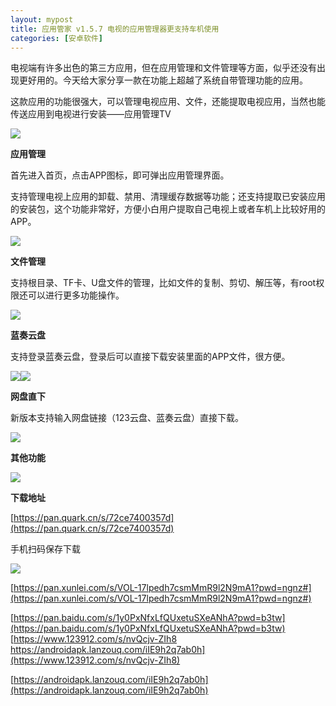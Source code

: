 ```yaml
---
layout: mypost
title: 应用管家 v1.5.7 电视的应用管理器更支持车机使用
categories: [安卓软件]
---
```


电视端有许多出色的第三方应用，但在应用管理和文件管理等方面，似乎还没有出现更好用的。今天给大家分享一款在功能上超越了系统自带管理功能的应用。

这款应用的功能很强大，可以管理电视应用、文件，还能提取电视应用，当然也能传送应用到电视进行安装——应用管理TV

![](https://s2.loli.net/2025/03/10/6F4nAe5kJQ2N8RD.png)  

**应用管理**

首先进入首页，点击APP图标，即可弹出应用管理界面。

支持管理电视上应用的卸载、禁用、清理缓存数据等功能；还支持提取已安装应用的安装包，这个功能非常好，方便小白用户提取自己电视上或者车机上比较好用的APP。

![](https://s2.loli.net/2025/03/10/dpPHTLtAlCbFuKE.png)  

**文件管理**

支持根目录、TF卡、U盘文件的管理，比如文件的复制、剪切、解压等，有root权限还可以进行更多功能操作。

![](https://s2.loli.net/2025/03/10/O5aIPwR8iUrKcfF.png)  

**蓝奏云盘**

支持登录蓝奏云盘，登录后可以直接下载安装里面的APP文件，很方便。

![](https://s2.loli.net/2025/03/10/vIronHRXgQtLMDl.png)![](https://s2.loli.net/2025/03/10/QpHLjuveCqRilwr.png)  

**网盘直下**

新版本支持输入网盘链接（123云盘、蓝奏云盘）直接下载。

![](https://s2.loli.net/2025/03/10/CEnVdM8WNHwiqSk.png)  

**其他功能**

![](https://s2.loli.net/2025/03/10/kc5zRtenOwbTLUP.png)  

**下载地址**

[https://pan.quark.cn/s/72ce7400357d](https://pan.quark.cn/s/72ce7400357d)

手机扫码保存下载

![](https://s2.loli.net/2025/03/10/xq3e7S5TdntXKCM.png)  

[https://pan.xunlei.com/s/VOL-17lpedh7csmMmR9l2N9mA1?pwd=ngnz#](https://pan.xunlei.com/s/VOL-17lpedh7csmMmR9l2N9mA1?pwd=ngnz#)

[https://pan.baidu.com/s/1y0PxNfxLfQUxetuSXeANhA?pwd=b3tw](https://pan.baidu.com/s/1y0PxNfxLfQUxetuSXeANhA?pwd=b3tw)
[https://www.123912.com/s/nvQcjv-ZIh8 https://androidapk.lanzouq.com/iIE9h2q7ab0h](https://www.123912.com/s/nvQcjv-ZIh8)

[https://androidapk.lanzouq.com/iIE9h2q7ab0h](https://androidapk.lanzouq.com/iIE9h2q7ab0h)
